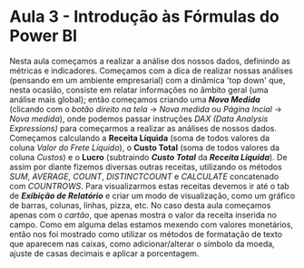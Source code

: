 # Aula 3 - Introdução às Fórmulas do Power BI

Nesta aula começamos a realizar a análise dos nossos dados, definindo as métricas e indicadores.
Começamos com a dica de realizar nossas análises (pensando em um ambiente empresarial) com a dinâmica 'top down' que, nesta ocasião, consiste em relatar informações no âmbito geral (uma análise mais global); então começamos criando uma ***Nova Medida*** (clicando com o *botão direito na tela* -> *Nova medida* ou *Página Incial* -> *Nova medida*), onde podemos passar instruções *DAX (Data Analysis Expressions)* para começarmos a realizar as análises de nossos dados. Começamos calculando a **Receita Líquida** (soma de todos valores da coluna *Valor do Frete Líquido*), o **Custo Total** (soma de todos valores da coluna *Custos*) e o **Lucro** (subtraindo ***Custo Total*** da ***Receita Líquida***).
De assim por diante fizemos diversas outras receitas, utilizando os métodos *SUM*, *AVERAGE*, *COUNT*, *DISTINCTCOUNT* e *CALCULATE* concatenado com *COUNTROWS*.
Para visualizarmos estas receitas devemos ir até o tab de ***Exibição de Relatório*** e criar um modo de visualização, como um gráfico de barras, colunas, linhas, pizza, etc. No caso desta aula começamos apenas com o *cartão*, que apenas mostra o valor da receita inserida no campo.
Como em alguma delas estamos mexendo com valores monetários, então nos foi mostrado como utilizar os métodos de formatação de texto que aparecem nas caixas, como adicionar/alterar o símbolo da moeda, ajuste de casas decimais e aplicar a porcentagem.
